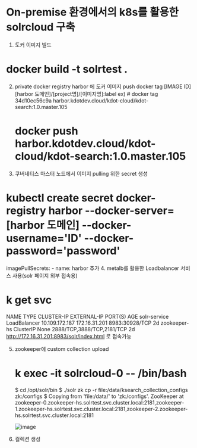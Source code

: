 # On-premise 환경에서의 k8s를 활용한 solrcloud 구축
1. 도커 이미지 빌드
 # docker build -t solrtest .

2. private docker registry harbor 에 도커 이미지 push
 docker tag [IMAGE ID] [harbor 도메인]/[project명]/[이미지명]:label 
ex) # docker tag 34d10ec56c9a harbor.kdotdev.cloud/kdot-cloud/kdot-search:1.0.master.105
    # docker push harbor.kdotdev.cloud/kdot-cloud/kdot-search:1.0.master.105

3. 쿠버네티스 마스터 노드에서 이미지 pulling 위한 secret 생성
 # kubectl create secret docker-registry harbor --docker-server=[harbor 도메인] --docker-username='ID' --docker-password='password'

imagePullSecrets:
        - name: harbor 추가
4. metalb를 활용한 Loadbalancer 서비스 사용(solr 페이지 외부 접속용)
 # k get svc 
NAME           TYPE           CLUSTER-IP       EXTERNAL-IP     PORT(S)                      AGE
solr-service   LoadBalancer   10.109.172.187   172.16.31.201   8983:30928/TCP               2d
zookeeper-hs   ClusterIP      None             <none>          2888/TCP,3888/TCP,2181/TCP   2d
http://172.16.31.201:8983/solr/index.html 로 접속가능

5. zookeeper에 custom collection upload
   # k exec -it solrcloud-0 -- /bin/bash
   $ cd /opt/solr/bin
   $ ./solr zk cp -r file:/data/ksearch_collection_configs zk:/configs
   $ Copying from 'file:/data/' to 'zk:/configs'. ZooKeeper at zookeeper-0.zookeeper-hs.solrtest.svc.cluster.local:2181,zookeeper-1.zookeeper-hs.solrtest.svc.cluster.local:2181,zookeeper-2.zookeeper-hs.solrtest.svc.cluster.local:2181





    ![image](https://github.com/dooz1e/k8s-solrcloud/assets/170922638/219fd9f5-5be6-4bea-aebd-9f27424495ab)


7. 컬렉션 생성
